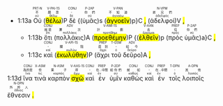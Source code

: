 
- 1:13a <RUBY><ruby><ruby>Οὐ<rt>οὐ</rt></ruby><rt>不</rt></ruby><rt>PRT-N</rt></RUBY> (<RUBY><ruby><ruby><mark class='verb'>θέλω</mark><rt>θέλω</rt></ruby><rt>願意</rt></ruby><rt>V-PAI-1S</rt></RUBY>)P <RUBY><ruby><ruby>δὲ<rt>δέ</rt></ruby><rt>-</rt></ruby><rt>CONJ</rt></RUBY> {(<RUBY><ruby><ruby>ὑμᾶς<rt>σύ</rt></ruby><rt>你們</rt></ruby><rt>P-2AP</rt></RUBY>)s (<RUBY><ruby><ruby><mark class='inf'>ἀγνοεῖν</mark><rt>ἀγνοέω</rt></ruby><rt>不知道</rt></ruby><rt>V-PAN</rt></RUBY>)p}C <mark class='punctuation'>,</mark> (<RUBY><ruby><ruby>ἀδελφοί<rt>ἀδελφός</rt></ruby><rt>弟兄們</rt></ruby><rt>N-VPM</rt></RUBY>)V <mark class='punctuation'>,</mark> 
	- 1:13b <RUBY><ruby><ruby>ὅτι<rt>ὅτι</rt></ruby><rt>就是</rt></ruby><rt>CONJ</rt></RUBY> (<RUBY><ruby><ruby>πολλάκις<rt>πολλάκις</rt></ruby><rt>屢次</rt></ruby><rt>ADV</rt></RUBY>)A (<RUBY><ruby><ruby><mark class='verb'>προεθέμην</mark><rt>προτίθημι</rt></ruby><rt>計劃</rt></ruby><rt>V-AMI-1S</rt></RUBY>)P {(<RUBY><ruby><ruby><mark class='inf'>ἐλθεῖν</mark><rt>ἔρχομαι</rt></ruby><rt>去</rt></ruby><rt>V-AAN</rt></RUBY>)p (<RUBY><ruby><ruby>πρὸς<rt>πρός</rt></ruby><rt>往</rt></ruby><rt>PREP</rt></RUBY> <RUBY><ruby><ruby>ὑμᾶς<rt>σύ</rt></ruby><rt>你們</rt></ruby><rt>P-2AP</rt></RUBY>)a}C <mark class='punctuation'>,</mark> 
	- 1:13c <RUBY><ruby><ruby>καὶ<rt>καί</rt></ruby><rt>-</rt></ruby><rt>CONJ</rt></RUBY> (<RUBY><ruby><ruby><mark class='verb'>ἐκωλύθην</mark><rt>κωλύω</rt></ruby><rt>攔阻</rt></ruby><rt>V-API-1S</rt></RUBY>)P (<RUBY><ruby><ruby>ἄχρι<rt>ἄχρι</rt></ruby><rt>直到</rt></ruby><rt>PREP</rt></RUBY> <RUBY><ruby><ruby>τοῦ<rt>ὀ</rt></ruby><rt>-</rt></ruby><rt>T-GSM</rt></RUBY> <RUBY><ruby><ruby>δεῦρο<rt>δεῦρο</rt></ruby><rt>如今</rt></ruby><rt>ADV</rt></RUBY>)A <mark class='punctuation'>,</mark> 

 
1:13d <RUBY><ruby><ruby>ἵνα<rt>ἵνα</rt></ruby><rt>為的是</rt></ruby><rt>CONJ</rt></RUBY> <RUBY><ruby><ruby>τινὰ<rt>τις</rt></ruby><rt>些</rt></ruby><rt>X-ASM</rt></RUBY> <RUBY><ruby><ruby>καρπὸν<rt>καρπός</rt></ruby><rt>果子</rt></ruby><rt>N-ASM</rt></RUBY> <RUBY><ruby><ruby><mark class='verb'>σχῶ</mark><rt>ἔχω</rt></ruby><rt>得</rt></ruby><rt>V-AAS-1S</rt></RUBY> <RUBY><ruby><ruby>καὶ<rt>καί</rt></ruby><rt>-</rt></ruby><rt>CONJ</rt></RUBY> <RUBY><ruby><ruby>ἐν<rt>ἐν</rt></ruby><rt>在...中間</rt></ruby><rt>PREP</rt></RUBY> <RUBY><ruby><ruby>ὑμῖν<rt>σύ</rt></ruby><rt>給你們</rt></ruby><rt>P-2DP</rt></RUBY> <RUBY><ruby><ruby>καθὼς<rt>καθώς</rt></ruby><rt>就如</rt></ruby><rt>CONJ</rt></RUBY> <RUBY><ruby><ruby>καὶ<rt>καί</rt></ruby><rt>-</rt></ruby><rt>CONJ</rt></RUBY> <RUBY><ruby><ruby>ἐν<rt>ἐν</rt></ruby><rt>在...中間</rt></ruby><rt>PREP</rt></RUBY> <RUBY><ruby><ruby>τοῖς<rt>ὀ</rt></ruby><rt>-</rt></ruby><rt>T-DPN</rt></RUBY> <RUBY><ruby><ruby>λοιποῖς<rt>λοιπός</rt></ruby><rt>其他</rt></ruby><rt>A-DPN</rt></RUBY> <RUBY><ruby><ruby>ἔθνεσιν<rt>ἔθνος</rt></ruby><rt>外邦人</rt></ruby><rt>N-DPN</rt></RUBY> <mark class='punctuation'>.</mark>

